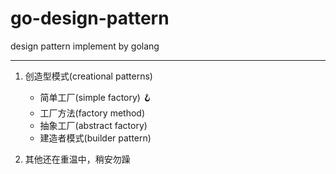 # go-design-pattern

design pattern implement by golang

<hr/>

1. 创造型模式(creational patterns)

    - 简单工厂(simple factory) 🪝
    - 工厂方法(factory method)
    - 抽象工厂(abstract factory)
    - 建造者模式(builder pattern)


2. 其他还在重温中，稍安勿躁
